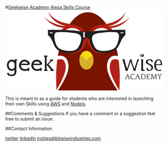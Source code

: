 #[Geekwise Academy Alexa Skills Course](https://sammyboy45467.github.io/geekwise-alexa-course/src/index.html#/)
![alt-text-2](src/assets/images/geekwise.jpg "title-2")

This is meant to as a guide for students who are interested in launching their own Skills using [AWS](https://aws.amazon.com/) and [Nodejs](https://nodejs.org/en/).

##Comments & Suggestions
If you have a comment or a suggestion feel free to submit an issue.

##Contact Information

[twitter](https://twitter.com/sammyboy45467)
[linkedIn](https://www.linkedin.com/in/jeremy-robles-62268792)
[jrobles@bitwiseindustries.com](mailto:jrobles@bitwiseindustries.com)
